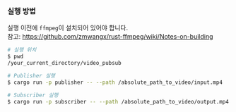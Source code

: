 ### 실행 방법
실행 이전에 `ffmpeg`이 설치되어 있어야 합니다. <br>
참고: https://github.com/zmwangx/rust-ffmpeg/wiki/Notes-on-building

```bash
# 실행 위치
$ pwd
/your_current_directory/video_pubsub

# Publisher 실행
$ cargo run -p publisher -- --path /absolute_path_to_video/input.mp4

# Subscriber 실행
$ cargo run -p subscriber -- --path /absolute_path_to_video/output.mp4
```